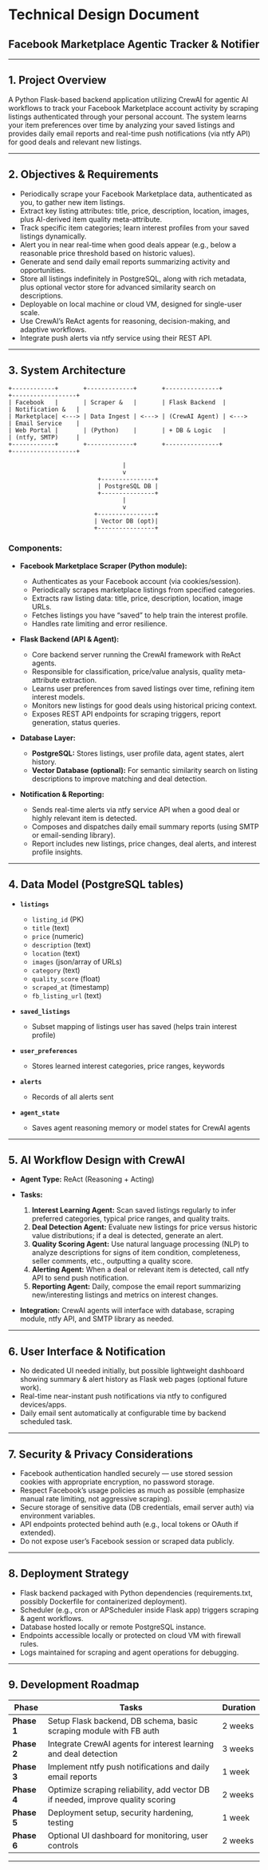 # Technical Design Document  
## Facebook Marketplace Agentic Tracker & Notifier

---

## 1. Project Overview

A Python Flask-based backend application utilizing CrewAI for agentic AI workflows to track your Facebook Marketplace account activity by scraping listings authenticated through your personal account. The system learns your item preferences over time by analyzing your saved listings and provides daily email reports and real-time push notifications (via ntfy API) for good deals and relevant new listings.

---

## 2. Objectives & Requirements

- Periodically scrape your Facebook Marketplace data, authenticated as you, to gather new item listings.
- Extract key listing attributes: title, price, description, location, images, plus AI-derived item quality meta-attribute.
- Track specific item categories; learn interest profiles from your saved listings dynamically.
- Alert you in near real-time when good deals appear (e.g., below a reasonable price threshold based on historic values).
- Generate and send daily email reports summarizing activity and opportunities.
- Store all listings indefinitely in PostgreSQL, along with rich metadata, plus optional vector store for advanced similarity search on descriptions.
- Deployable on local machine or cloud VM, designed for single-user scale.
- Use CrewAI’s ReAct agents for reasoning, decision-making, and adaptive workflows.
- Integrate push alerts via ntfy service using their REST API.

---

## 3. System Architecture

```
+------------+       +-------------+       +---------------+         +------------------+  
| Facebook   |       | Scraper &   |       | Flask Backend  |         | Notification &   |  
| Marketplace| <---> | Data Ingest | <---> | (CrewAI Agent) | <--->   | Email Service    |  
| Web Portal |       | (Python)    |       | + DB & Logic   |         | (ntfy, SMTP)     |  
+------------+       +-------------+       +---------------+         +------------------+  

                                |  
                                v  
                         +---------------+  
                         | PostgreSQL DB |  
                         +---------------+  
                                |  
                                v  
                        +----------------+  
                        | Vector DB (opt)|  
                        +----------------+  
```

### Components:

- **Facebook Marketplace Scraper (Python module):**  
  - Authenticates as your Facebook account (via cookies/session).  
  - Periodically scrapes marketplace listings from specified categories.  
  - Extracts raw listing data: title, price, description, location, image URLs.  
  - Fetches listings you have “saved” to help train the interest profile.  
  - Handles rate limiting and error resilience.
  
- **Flask Backend (API & Agent):**  
  - Core backend server running the CrewAI framework with ReAct agents.  
  - Responsible for classification, price/value analysis, quality meta-attribute extraction.  
  - Learns user preferences from saved listings over time, refining item interest models.  
  - Monitors new listings for good deals using historical pricing context.  
  - Exposes REST API endpoints for scraping triggers, report generation, status queries.
  
- **Database Layer:**  
  - **PostgreSQL:** Stores listings, user profile data, agent states, alert history.  
  - **Vector Database (optional):** For semantic similarity search on listing descriptions to improve matching and deal detection.
  
- **Notification & Reporting:**  
  - Sends real-time alerts via ntfy service API when a good deal or highly relevant item is detected.  
  - Composes and dispatches daily email summary reports (using SMTP or email-sending library).  
  - Report includes new listings, price changes, deal alerts, and interest profile insights.

---

## 4. Data Model (PostgreSQL tables)

- **`listings`**  
  - `listing_id` (PK)  
  - `title` (text)  
  - `price` (numeric)  
  - `description` (text)  
  - `location` (text)  
  - `images` (json/array of URLs)  
  - `category` (text)  
  - `quality_score` (float)  
  - `scraped_at` (timestamp)  
  - `fb_listing_url` (text)  

- **`saved_listings`**  
  - Subset mapping of listings user has saved (helps train interest profile)  

- **`user_preferences`**  
  - Stores learned interest categories, price ranges, keywords  

- **`alerts`**  
  - Records of all alerts sent  

- **`agent_state`**  
  - Saves agent reasoning memory or model states for CrewAI agents  

---

## 5. AI Workflow Design with CrewAI

- **Agent Type:** ReAct (Reasoning + Acting)  
- **Tasks:**  
  1. **Interest Learning Agent:** Scan saved listings regularly to infer preferred categories, typical price ranges, and quality traits.  
  2. **Deal Detection Agent:** Evaluate new listings for price versus historic value distributions; if a deal is detected, generate an alert.  
  3. **Quality Scoring Agent:** Use natural language processing (NLP) to analyze descriptions for signs of item condition, completeness, seller comments, etc., outputting a quality score.  
  4. **Alerting Agent:** When a deal or relevant item is detected, call ntfy API to send push notification.  
  5. **Reporting Agent:** Daily, compose the email report summarizing new/interesting listings and metrics on interest changes.

- **Integration:** CrewAI agents will interface with database, scraping module, ntfy API, and SMTP library as needed.

---

## 6. User Interface & Notification

- No dedicated UI needed initially, but possible lightweight dashboard showing summary & alert history as Flask web pages (optional future work).  
- Real-time near-instant push notifications via ntfy to configured devices/apps.  
- Daily email sent automatically at configurable time by backend scheduled task.

---

## 7. Security & Privacy Considerations

- Facebook authentication handled securely — use stored session cookies with appropriate encryption, no password storage.  
- Respect Facebook’s usage policies as much as possible (emphasize manual rate limiting, not aggressive scraping).  
- Secure storage of sensitive data (DB credentials, email server auth) via environment variables.  
- API endpoints protected behind auth (e.g., local tokens or OAuth if extended).  
- Do not expose user’s Facebook session or scraped data publicly.

---

## 8. Deployment Strategy

- Flask backend packaged with Python dependencies (requirements.txt, possibly Dockerfile for containerized deployment).  
- Scheduler (e.g., cron or APScheduler inside Flask app) triggers scraping & agent workflows.  
- Database hosted locally or remote PostgreSQL instance.  
- Endpoints accessible locally or protected on cloud VM with firewall rules.  
- Logs maintained for scraping and agent operations for debugging.

---

## 9. Development Roadmap

| Phase           | Tasks                                                  | Duration  |
|-----------------|--------------------------------------------------------|-----------|
| **Phase 1**     | Setup Flask backend, DB schema, basic scraping module with FB auth | 2 weeks   |
| **Phase 2**     | Integrate CrewAI agents for interest learning and deal detection | 3 weeks   |
| **Phase 3**     | Implement ntfy push notifications and daily email reports | 1 week    |
| **Phase 4**     | Optimize scraping reliability, add vector DB if needed, improve quality scoring | 2 weeks   |
| **Phase 5**     | Deployment setup, security hardening, testing | 1 week    |
| **Phase 6**     | Optional UI dashboard for monitoring, user controls | 2 weeks   |

---
